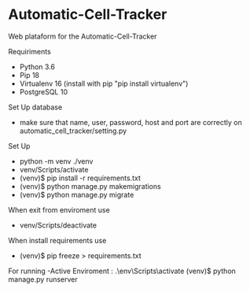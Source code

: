 # Automatic-Cell-Tracker

Web plataform for the Automatic-Cell-Tracker

Requiriments
* Python 3.6
* Pip 18
* Virtualenv 16 (install with pip "pip install virtualenv")
* PostgreSQL 10

Set Up database
* make sure that name, user, password, host and port are correctly on automatic_cell_tracker/setting.py 

Set Up
* python -m venv ./venv
* venv/Scripts/activate
* (venv)$ pip install -r requirements.txt
* (venv)$ python manage.py makemigrations
* (venv)$ python manage.py migrate

When exit from enviroment use
* venv/Scripts/deactivate

When install requirements use
* (venv)$ pip freeze > requirements.txt

For running
-Active Enviroment : .\env\Scripts\activate
(venv)$ python manage.py runserver